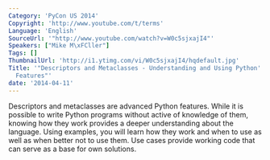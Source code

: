 ```yaml
---
Category: 'PyCon US 2014'
Copyright: 'http://www.youtube.com/t/terms'
Language: 'English'
SourceUrl: '"http://www.youtube.com/watch?v=W0c5sjxajI4"'
Speakers: ["Mike M\xFCller"]
Tags: []
ThumbnailUrl: 'http://i1.ytimg.com/vi/W0c5sjxajI4/hqdefault.jpg'
Title: '"Descriptors and Metaclasses - Understanding and Using Python''s More Advanced
  Features"'
date: '2014-04-11'
---
```

Descriptors and metaclasses are advanced Python features. While it is possible to write Python programs without active of knowledge of them, knowing how they work provides a deeper understanding about the language. Using examples, you will learn how they work and when to use as well as when better not to use them. Use cases provide working code that can serve as a base for own solutions.